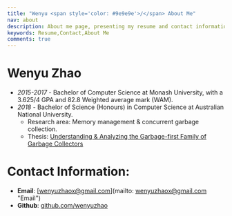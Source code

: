 ```yaml
---
title: "Wenyu <span style='color: #9e9e9e'>/</span> About Me"
nav: about
description: About me page, presenting my resume and contact information.
keywords: Resume,Contact,About Me
comments: true
---
```


# Wenyu Zhao

* *2015-2017* - Bachelor of Computer Science at Monash University, with a 3.625/4 GPA and 82.8 Weighted average mark (WAM).
* *2018* - Bachelor of Science (Honours) in Computer Science at Australian National University.
  * Research area: Memory management & concurrent garbage collection.
  * Thesis: [Understanding & Analyzing the Garbage-first Family of Garbage Collectors](https://wenyuzhao.me/Honours-Thesis//thesis.pdf)

# Contact Information:

* **Email**: [wenyuzhaox@gmail.com](mailto: wenyuzhaox@gmail.com "Email")
* **Github**: [github.com/wenyuzhao](https://github.com/wenyuzhao "GitHub")
